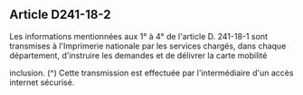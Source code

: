 ## Article D241-18-2

Les informations mentionnées aux 1° à 4° de l'article D. 241-18-1 sont transmises à l'Imprimerie nationale
par les services chargés, dans chaque département, d'instruire les demandes et de délivrer la carte mobilité

inclusion. (^)
Cette transmission est effectuée par l'intermédiaire d'un accès internet sécurisé.

